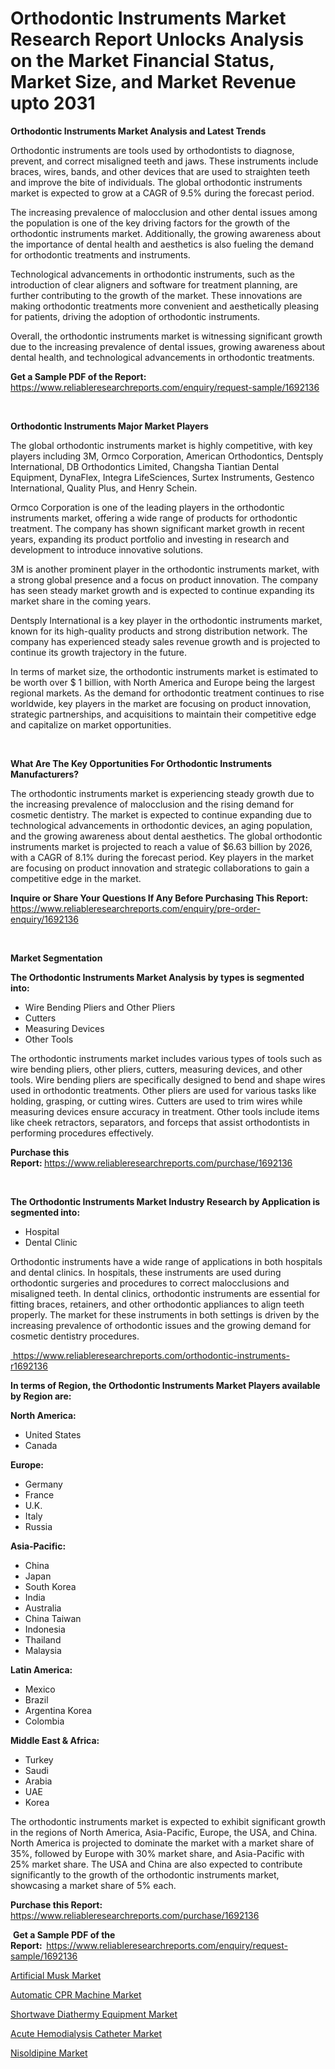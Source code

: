 <p><h1>Orthodontic Instruments Market Research Report Unlocks Analysis on the Market Financial Status, Market Size, and Market Revenue upto 2031</h1></p><p><strong>Orthodontic Instruments Market Analysis and Latest Trends</strong></p>
<p><p>Orthodontic instruments are tools used by orthodontists to diagnose, prevent, and correct misaligned teeth and jaws. These instruments include braces, wires, bands, and other devices that are used to straighten teeth and improve the bite of individuals. The global orthodontic instruments market is expected to grow at a CAGR of 9.5% during the forecast period.</p><p>The increasing prevalence of malocclusion and other dental issues among the population is one of the key driving factors for the growth of the orthodontic instruments market. Additionally, the growing awareness about the importance of dental health and aesthetics is also fueling the demand for orthodontic treatments and instruments.</p><p>Technological advancements in orthodontic instruments, such as the introduction of clear aligners and software for treatment planning, are further contributing to the growth of the market. These innovations are making orthodontic treatments more convenient and aesthetically pleasing for patients, driving the adoption of orthodontic instruments.</p><p>Overall, the orthodontic instruments market is witnessing significant growth due to the increasing prevalence of dental issues, growing awareness about dental health, and technological advancements in orthodontic treatments.</p></p>
<p><strong>Get a Sample PDF of the Report:&nbsp;</strong> <a href="https://www.reliableresearchreports.com/enquiry/request-sample/1692136">https://www.reliableresearchreports.com/enquiry/request-sample/1692136</a></p>
<p>&nbsp;</p>
<p><strong>Orthodontic Instruments Major Market Players</strong></p>
<p><p>The global orthodontic instruments market is highly competitive, with key players including 3M, Ormco Corporation, American Orthodontics, Dentsply International, DB Orthodontics Limited, Changsha Tiantian Dental Equipment, DynaFlex, Integra LifeSciences, Surtex Instruments, Gestenco International, Quality Plus, and Henry Schein.</p><p>Ormco Corporation is one of the leading players in the orthodontic instruments market, offering a wide range of products for orthodontic treatment. The company has shown significant market growth in recent years, expanding its product portfolio and investing in research and development to introduce innovative solutions.</p><p>3M is another prominent player in the orthodontic instruments market, with a strong global presence and a focus on product innovation. The company has seen steady market growth and is expected to continue expanding its market share in the coming years.</p><p>Dentsply International is a key player in the orthodontic instruments market, known for its high-quality products and strong distribution network. The company has experienced steady sales revenue growth and is projected to continue its growth trajectory in the future.</p><p>In terms of market size, the orthodontic instruments market is estimated to be worth over $ 1 billion, with North America and Europe being the largest regional markets. As the demand for orthodontic treatment continues to rise worldwide, key players in the market are focusing on product innovation, strategic partnerships, and acquisitions to maintain their competitive edge and capitalize on market opportunities.</p></p>
<p>&nbsp;</p>
<p><strong>What Are The Key Opportunities For Orthodontic Instruments Manufacturers?</strong></p>
<p><p>The orthodontic instruments market is experiencing steady growth due to the increasing prevalence of malocclusion and the rising demand for cosmetic dentistry. The market is expected to continue expanding due to technological advancements in orthodontic devices, an aging population, and the growing awareness about dental aesthetics. The global orthodontic instruments market is projected to reach a value of $6.63 billion by 2026, with a CAGR of 8.1% during the forecast period. Key players in the market are focusing on product innovation and strategic collaborations to gain a competitive edge in the market.</p></p>
<p><strong>Inquire or Share Your Questions If Any Before Purchasing This Report:</strong> <a href="https://www.reliableresearchreports.com/enquiry/pre-order-enquiry/1692136">https://www.reliableresearchreports.com/enquiry/pre-order-enquiry/1692136</a></p>
<p>&nbsp;</p>
<p><strong>Market Segmentation</strong></p>
<p><strong>The Orthodontic Instruments Market Analysis by types is segmented into:</strong></p>
<p><ul><li>Wire Bending Pliers and Other Pliers</li><li>Cutters</li><li>Measuring Devices</li><li>Other Tools</li></ul></p>
<p><p>The orthodontic instruments market includes various types of tools such as wire bending pliers, other pliers, cutters, measuring devices, and other tools. Wire bending pliers are specifically designed to bend and shape wires used in orthodontic treatments. Other pliers are used for various tasks like holding, grasping, or cutting wires. Cutters are used to trim wires while measuring devices ensure accuracy in treatment. Other tools include items like cheek retractors, separators, and forceps that assist orthodontists in performing procedures effectively.</p></p>
<p><strong>Purchase this Report:&nbsp;</strong><a href="https://www.reliableresearchreports.com/purchase/1692136">https://www.reliableresearchreports.com/purchase/1692136</a></p>
<p>&nbsp;</p>
<p><strong>The Orthodontic Instruments Market Industry Research by Application is segmented into:</strong></p>
<p><ul><li>Hospital</li><li>Dental Clinic</li></ul></p>
<p><p>Orthodontic instruments have a wide range of applications in both hospitals and dental clinics. In hospitals, these instruments are used during orthodontic surgeries and procedures to correct malocclusions and misaligned teeth. In dental clinics, orthodontic instruments are essential for fitting braces, retainers, and other orthodontic appliances to align teeth properly. The market for these instruments in both settings is driven by the increasing prevalence of orthodontic issues and the growing demand for cosmetic dentistry procedures.</p></p>
<p><a href="https://www.reliableresearchreports.com/orthodontic-instruments-r1692136">&nbsp;https://www.reliableresearchreports.com/orthodontic-instruments-r1692136</a></p>
<p><strong>In terms of Region, the Orthodontic Instruments Market Players available by Region are:</strong></p>
<p>
    <p> <strong> North America: </strong>
        <ul>
            <li>United States</li>
            <li>Canada</li>
        </ul>
        </p> 
    <p> <strong> Europe: </strong>
        <ul>
            <li>Germany</li>
            <li>France</li>
            <li>U.K.</li>
            <li>Italy</li>
            <li>Russia</li>
        </ul>
        </p> 
    <p> <strong> Asia-Pacific: </strong>
        <ul>
            <li>China</li>
            <li>Japan</li>
            <li>South Korea</li>
            <li>India</li>
            <li>Australia</li>
            <li>China Taiwan</li>
            <li>Indonesia</li>
            <li>Thailand</li>
            <li>Malaysia</li>
        </ul>
        </p> 
    <p> <strong> Latin America: </strong>
        <ul>
            <li>Mexico</li>
            <li>Brazil</li>
            <li>Argentina Korea</li>
            <li>Colombia</li>
        </ul>
        </p> 
    <p> <strong> Middle East & Africa: </strong>
        <ul>
            <li>Turkey</li>
            <li>Saudi</li>
            <li>Arabia</li>
            <li>UAE</li>
            <li>Korea</li>
        </ul>
    </p>
    </p>
<p><p>The orthodontic instruments market is expected to exhibit significant growth in the regions of North America, Asia-Pacific, Europe, the USA, and China. North America is projected to dominate the market with a market share of 35%, followed by Europe with 30% market share, and Asia-Pacific with 25% market share. The USA and China are also expected to contribute significantly to the growth of the orthodontic instruments market, showcasing a market share of 5% each.</p></p>
<p><strong>Purchase this Report: </strong><a href="https://www.reliableresearchreports.com/purchase/1692136">https://www.reliableresearchreports.com/purchase/1692136</a></p>
<p>&nbsp;<strong>Get a Sample PDF of the Report:&nbsp;&nbsp;</strong><a href="https://www.reliableresearchreports.com/enquiry/request-sample/1692136">https://www.reliableresearchreports.com/enquiry/request-sample/1692136</a></p>
<p><strong></strong></p>
<p><p><a href="https://www.linkedin.com/pulse/emerging-trends-artificial-musk-market-global-outlook-jyoce?trackingId=LvyaW1N%2FQwSeAUnkJbRhgA%3D%3D">Artificial Musk Market</a></p><p><a href="https://github.com/jodemen/Market-Research-Report-List-4/blob/main/automatic-cpr-machine-market.md">Automatic CPR Machine Market</a></p><p><a href="https://github.com/marloy8/Market-Research-Report-List-5/blob/main/shortwave-diathermy-equipment-market.md">Shortwave Diathermy Equipment Market</a></p><p><a href="https://github.com/RyleeBauch2023/Market-Research-Report-List-2/blob/main/acute-hemodialysis-catheter-market.md">Acute Hemodialysis Catheter Market</a></p><p><a href="https://www.linkedin.com/pulse/nisoldipine-market-research-report-forecast-growth-prospects-rwyle?trackingId=WcuTSEEVSyW6mgKlkBIhuw%3D%3D">Nisoldipine Market</a></p></p>